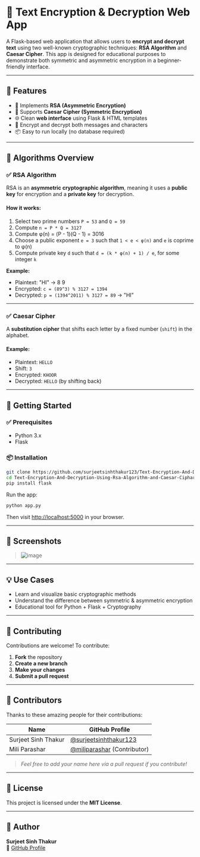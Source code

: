 # 🔐 Text Encryption & Decryption Web App

A Flask-based web application that allows users to **encrypt and decrypt text** using two well-known cryptographic techniques: **RSA Algorithm** and **Caesar Cipher**. This app is designed for educational purposes to demonstrate both symmetric and asymmetric encryption in a beginner-friendly interface.

---

## 🌟 Features

- 🧠 Implements **RSA (Asymmetric Encryption)**
- 🔁 Supports **Caesar Cipher (Symmetric Encryption)**
- 🌐 Clean **web interface** using Flask & HTML templates
- 🧪 Encrypt and decrypt both messages and characters
- 📦 Easy to run locally (no database required)

---

## 🔐 Algorithms Overview

### ✅ RSA Algorithm

RSA is an **asymmetric cryptographic algorithm**, meaning it uses a **public key** for encryption and a **private key** for decryption.

#### How it works:

1. Select two prime numbers `P = 53` and `Q = 59`
2. Compute `n = P * Q = 3127`
3. Compute φ(n) = (P - 1)(Q - 1) = 3016
4. Choose a public exponent `e = 3` such that `1 < e < φ(n)` and `e` is coprime to φ(n)
5. Compute private key `d` such that `d = (k * φ(n) + 1) / e`, for some integer `k`

**Example:**
- Plaintext: "HI" → 8 9
- Encrypted: `c = (89^3) % 3127 = 1394`
- Decrypted: `p = (1394^2011) % 3127 = 89` → "HI"

---

### ✅ Caesar Cipher

A **substitution cipher** that shifts each letter by a fixed number (`shift`) in the alphabet.

#### Example:
- Plaintext: `HELLO`
- Shift: `3`
- Encrypted: `KHOOR`
- Decrypted: `HELLO` (by shifting back)

---


## 🚀 Getting Started

### ✅ Prerequisites

- Python 3.x
- Flask

### 📦 Installation

```bash
git clone https://github.com/surjeetsinhthakur123/Text-Encryption-And-Decryption-Using-Rsa-Algorithm-and-Caesar-Ciphar-Tool.git
cd Text-Encryption-And-Decryption-Using-Rsa-Algorithm-and-Caesar-Ciphar-Tool
pip install flask
```

Run the app:
```bash
python app.py
```

Then visit [http://localhost:5000](http://localhost:5000) in your browser.

---

## 📸 Screenshots

> ![image](https://github.com/user-attachments/assets/098f6c3c-e280-4dab-afae-d0e4d7e37385)


---

## 💡 Use Cases

- Learn and visualize basic cryptographic methods  
- Understand the difference between symmetric & asymmetric encryption  
- Educational tool for Python + Flask + Cryptography

---

## 🤝 Contributing

Contributions are welcome! To contribute:

1. **Fork** the repository  
2. **Create a new branch**  
3. **Make your changes**  
4. **Submit a pull request**

---

## 👥 Contributors

Thanks to these amazing people for their contributions:

| Name               | GitHub Profile                                                 |
|--------------------|----------------------------------------------------------------|
| Surjeet Sinh Thakur | [@surjeetsinhthakur123](https://github.com/surjeetsinhthakur123) |
| Mili Parashar       | [@miliparashar](https://github.com/m1ss-chief) (Contributor) |

> *Feel free to add your name here via a pull request if you contribute!*

---

## 📄 License

This project is licensed under the **MIT License**.

---

## 🙋 Author

**Surjeet Sinh Thakur**  
🔗 [GitHub Profile](https://github.com/surjeetsinhthakur123)

